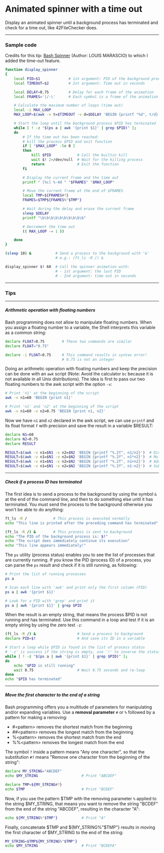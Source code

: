 # Animated spinner with a time out

Display an animated spinner until a background process has terminated and check for a time out, like 42FileChecker does.

***

### <a name="code"></a>Sample code

Credits for this tip: [Bash Spinner](http://fitnr.com/showing-a-bash-spinner.html) (Author: LOUIS MARASCIO) to which I added the time-out feature.


```bash
function display_spinner
{
    local PID=$1             # 1st argument: PID of the background process
    local TIMEOUT=$2         # 2st argument: Time out in seconds

    local DELAY=0.75         # Delay for each frame of the animation
    local FRAMES='|/-\'      # Each symbol is a frame of the animation

    # Calculate the maximum number of loops (time out)
    local -i MAX_LOOP
    MAX_LOOP=$(awk -v t=$TIMEOUT -v d=$DELAY 'BEGIN {printf "%d", t/d}')

    # Start the loop until the background process $PID has terminated
    while [ ! -z "$(ps a | awk '{print $1}' | grep $PID)" ];
    do
        # If the time out has been reached:
        # kill the process $PID and exit function
        if [ "$MAX_LOOP" -le 0 ]
        then
            kill $PID            # Call the builtin kill
            wait $! 2>/dev/null  # Wait for the killing process
            return               # Exit the function
        fi

        # Display the current frame and the time out
        printf " [%c] %-4d " "$FRAMES" "$MAX_LOOP"

        # Move the current frame at the end of $FRAMES
        local TMP=${FRAMES#?}
        FRAMES=$TMP${FRAMES%"$TMP"}

        # Wait during the delay and erase the current frame
        sleep $DELAY
        printf "\b\b\b\b\b\b\b\b\b\b"

        # Decrement the time out
        (( MAX_LOOP -= 1 ))

    done
}

(sleep 10) &           # Send a process to the background with '&'
                       # e.g.: (ft_ls -R /) &

display_spinner $! 60  # Call the spinner animation with:
                       # - 1st argument: the last PID
                       # - 2nd argument: time out in seconds
```

***

### Tips

***

##### <a name="tip1"></a>Arithmetic operation with floating numbers

Bash programming does not allow to manipulate floating numbers. When you assign a floating number to a variable, the Shell interprets this variable as a common string:

```bash
declare FLOAT=0.75        # These two commands are similar
declare FLOAT="0.75"

declare -i FLOAT=0.75     # This command results in syntax error!
                          # 0.75 is not an integer
```

Doing an arithmetic operation with floating numbers and keep the precision can be done with an `awk` script (Note: Avoid the calculator `bc` because it is not available in all Unix distributions). The idea is first to pass our two floating numbers to the awk script with the option `-v`:

```bash
# Print 'n1' at the beginning of the script
awk -v n1=60 'BEGIN {print n1}'

# Print 'n1' and 'n2' at the beginning of the script
awk -v n1=60 -v n2=0.75 'BEGIN {print n1, n2}'
```

Now we have `n1` and `n2` declared in the awk script, we can use `printf` and its float format `f` with precision and save the result in a variable $RESULT:

```bash
declare N1=60
declare N2=0.75
declare RESULT

RESULT=$(awk -v n1=$N1 -v n2=$N2 'BEGIN {printf "%.2f", n1/n2}')  # Divide
RESULT=$(awk -v n1=$N1 -v n2=$N2 'BEGIN {printf "%.2f", n1*n2}')  # Multiply
RESULT=$(awk -v n1=$N1 -v n2=$N2 'BEGIN {printf "%.2f", n1+n2}')  # Add
RESULT=$(awk -v n1=$N1 -v n2=$N2 'BEGIN {printf "%.2f", n1-n2}')  # Substract
```

***

##### <a name="tip2"></a>Check if a process ID has terminated

The first idea is to send a process to the background by using the symbol `&` at the end of the command line, and then to do something else until it has terminated. You must send the process to the background otherwise you won't be able to do anything:

```bash
ft_ls -R /            # This process is executed normally
echo "This line is printed after the preceding command has terminated"

(ft_ls -R /) &        # This process is sent to background
echo "The PID of the background process is: $!"
echo "The script does immediately continue its execution"
echo "This line appears immediately!"
```

The `ps` utility (process status) enables you to see the list of processes that are currently running. If you know the PID (process ID) of a process, you can parse the `ps` result and check if it is still running, as following:

```bash
# Print the list of running processes
ps a                 

# Scan each line with 'awk' and print only the first column (PID)
ps a | awk '{print $1}'

# Look for a PID with 'grep' and print it
ps a | awk '{print $1}' | grep $PID
```

When the result is an empty string, that means the process $PID is not running and has terminated. Use this command in a loop and test if it is an empty string by using the zero test `-z`:

```bash
(ft_ls -R /) &                   # Send a process to background
declare PID=$!                   # And save its ID in a variable

# Start a loop while $PID is found in the list of process status
# '-z' is success if the string is empty, use '!' to inverse the status
while [ ! -z "$(ps a | awk '{print $1}' | grep $PID)" ];
do
    echo "$PID is still running"
    wait 0.75                    # Wait 0.75 seconds and re-loop
done
echo "$PID has terminated"

```

***

##### <a name="tip3"></a>Move the first character to the end of a string

Bash programming offers you a multitude of parameters for manipulating and/or expanding variables. Use a **removal parameter** `#` or `%` followed by a pattern for making a removing:

* \#\<pattern> removes the shortest match from the beginning
* \#\#\<pattern> removes the longest match from the beginning
* %\<pattern> removes the shortest match from the end
* %%\<pattern> removes the longest match from the end

The symbol `?` inside a pattern means "Any one character", so that the substitution `#?` means "Remove one character from the beginning of the string":

```bash
declare MY_STRING="ABCDEF"
echo $MY_STRING                    # Print "ABCDEF"

declare TMP=${MY_STRING#?}
echo $TMP                          # Print "BCDEF"
```

Now, if you use the pattern $TMP with the removing parameter `%` applied to the string $MY_STRING, that means you want to remove the string "BCDEF" from the end of the string "ABCDEF", resulting in the character "A":

```bash
echo ${MY_STRING%"$TMP"}           # Print "A"
```

Finally, concatenate $TMP and ${MY_STRING%"$TMP"} results in moving the first character of $MY_STRING to the end of the string:

```bash
MY_STRING=$TMP${MY_STRING%"$TMP"}
echo $MY_STRING                    # Print "BCDEFA"
```